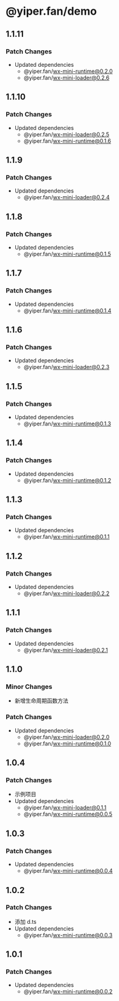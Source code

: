 # @yiper.fan/demo

## 1.1.11

### Patch Changes

-   Updated dependencies
    -   @yiper.fan/wx-mini-runtime@0.2.0
    -   @yiper.fan/wx-mini-loader@0.2.6

## 1.1.10

### Patch Changes

-   Updated dependencies
    -   @yiper.fan/wx-mini-loader@0.2.5
    -   @yiper.fan/wx-mini-runtime@0.1.6

## 1.1.9

### Patch Changes

-   Updated dependencies
    -   @yiper.fan/wx-mini-loader@0.2.4

## 1.1.8

### Patch Changes

-   Updated dependencies
    -   @yiper.fan/wx-mini-runtime@0.1.5

## 1.1.7

### Patch Changes

-   Updated dependencies
    -   @yiper.fan/wx-mini-runtime@0.1.4

## 1.1.6

### Patch Changes

-   Updated dependencies
    -   @yiper.fan/wx-mini-loader@0.2.3

## 1.1.5

### Patch Changes

-   Updated dependencies
    -   @yiper.fan/wx-mini-runtime@0.1.3

## 1.1.4

### Patch Changes

-   Updated dependencies
    -   @yiper.fan/wx-mini-runtime@0.1.2

## 1.1.3

### Patch Changes

-   Updated dependencies
    -   @yiper.fan/wx-mini-runtime@0.1.1

## 1.1.2

### Patch Changes

-   Updated dependencies
    -   @yiper.fan/wx-mini-loader@0.2.2

## 1.1.1

### Patch Changes

-   Updated dependencies
    -   @yiper.fan/wx-mini-loader@0.2.1

## 1.1.0

### Minor Changes

-   新增生命周期函数方法

### Patch Changes

-   Updated dependencies
    -   @yiper.fan/wx-mini-loader@0.2.0
    -   @yiper.fan/wx-mini-runtime@0.1.0

## 1.0.4

### Patch Changes

-   示例项目
-   Updated dependencies
    -   @yiper.fan/wx-mini-loader@0.1.1
    -   @yiper.fan/wx-mini-runtime@0.0.5

## 1.0.3

### Patch Changes

-   Updated dependencies
    -   @yiper.fan/wx-mini-runtime@0.0.4

## 1.0.2

### Patch Changes

-   添加 d.ts
-   Updated dependencies
    -   @yiper.fan/wx-mini-runtime@0.0.3

## 1.0.1

### Patch Changes

-   Updated dependencies
    -   @yiper.fan/wx-mini-runtime@0.0.2
